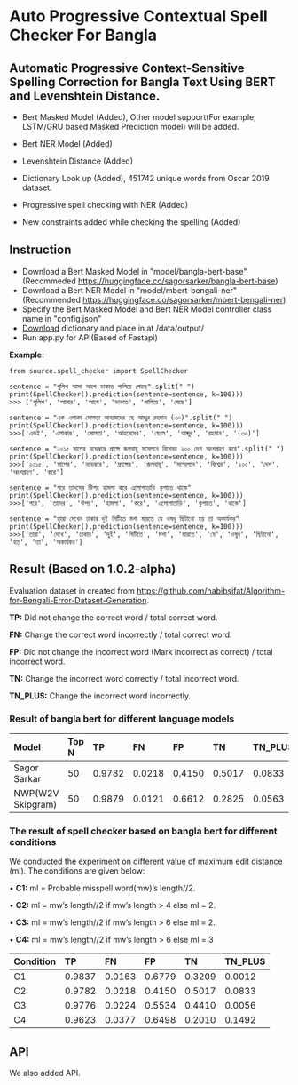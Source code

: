 # Auto Progressive Contextual Spell Checker For Bangla

## Automatic Progressive Context-Sensitive Spelling Correction for Bangla Text Using BERT and Levenshtein Distance.

- Bert Masked Model (Added), Other model support(For example, LSTM/GRU based Masked Prediction model) will be added. 

- Bert NER Model (Added)
- Levenshtein Distance (Added)
- Dictionary Look up (Added), 451742 unique words from Oscar 2019 dataset.
- Progressive spell checking with NER (Added)
- New constraints added while checking the spelling (Added)

## Instruction
- Download a Bert Masked Model in "model/bangla-bert-base" (Recommeded https://huggingface.co/sagorsarker/bangla-bert-base)
- Download a Bert NER Model in "model/mbert-bengali-ner" (Recommended https://huggingface.co/sagorsarker/mbert-bengali-ner)
- Specify the Bert Masked Model and Bert NER Model controller class name in "config.json" 
- [Download](https://drive.google.com/file/d/1Z98rG7CSvnHFUSOAZ0jtWCCAYf_nBde0/view?usp=sharing) dictionary and place in at /data/output/
- Run app.py for API(Based of Fastapi)

**Example**:

```
from source.spell_checker import SpellChecker

sentence = "পুলিশ আসা আগে ডাকাত পালিয়ে গোছে".split(" ")
print(SpellChecker().prediction(sentence=sentence, k=100)))
>>> ['পুলিশ', 'আসার', 'আগে', 'ডাকাত', 'পালিয়ে', 'গেছে']

sentence = "এক এলাকা সোলতা আহমেদের ছে আব্দুর রহমান (৩০)".split(" ")
print(SpellChecker().prediction(sentence=sentence, k=100)))
>>>['একই', 'এলাকার', 'সোলতা', 'আহমেদের', 'ছেলে', 'আব্দুর', 'রহমান', '(৩০)']

sentence = "২০১৫ সালের নভেম্বরে প্রান্সে জলবায়ূ সসেলনে বিশেবর ২০০ দেশ অংশগ্রহণ করে".split(" ")
print(SpellChecker().prediction(sentence=sentence, k=100)))
>>>['২০১৫', 'সালের', 'নভেম্বরে', 'ফ্রান্সের', 'জলবায়ূ', 'সম্মেলনে', 'বিশ্বের', '২০০', 'দেশ', 'অংশগ্রহণ', 'করে']

sentence = "পরে তাদসের উিপর হামলা করে এলোপাতাড়ি কুপাতে থাকে"
print(SpellChecker().prediction(sentence=sentence, k=100)))
>>>['পরে', 'তাদের', 'উপর', 'হামলা', 'করে', 'এলোপাতাড়ি', 'কুপাতে', 'থাকে']

sentence = "তাূরা দেখেন ঢাকার দূই সিটিতে মশা মারতে যে ওষধূ ছিটানো হয় তা অকার্যকর"
print(SpellChecker().prediction(sentence=sentence, k=100)))
>>>['তারা', 'দেখে', 'ঢাকার', 'দুই', 'সিটিতে', 'মশা', 'মারতে', 'যে', 'ওষুধ', 'ছিটানো', 'হত', 'তা', 'অকার্যকর']

```

## Result (Based on 1.0.2-alpha)

Evaluation dataset in created from https://github.com/habibsifat/Algorithm-for-Bengali-Error-Dataset-Generation. 

**TP:** Did not change the correct word / total correct word.

**FN:** Change the correct word incorrectly / total correct word.

**FP:** Did not change the incorrect word (Mark incorrect as correct) / total incorrect word.

**TN:** Change the incorrect word correctly / total incorrect word.

**TN_PLUS:** Change the incorrect word incorrectly.

### Result of bangla bert for different language models
            
| Model | Top N| TP | FN | FP | TN | TN_PLUS |
| :----------- | :----------- | :----------- | :----------- | :----------- | :----------- | :------------ |
| Sagor Sarkar | 50 | 0.9782 | 0.0218 | 0.4150 | 0.5017 | 0.0833 | -->
| NWP(W2V Skipgram)| 50 | 0.9879 | 0.0121 | 0.6612 | 0.2825 | 0.0563 | -->



### The result of spell checker based on bangla bert for different conditions

We conducted the experiment on different value of maximum edit distance (ml). The conditions are given below:

• **C1:** ml = Probable misspell word(mw)’s length//2.

• **C2:** ml = mw’s length//2 if mw’s length > 4 else ml = 2.

• **C3:** ml = mw’s length//2 if mw’s length > 6 else ml = 2.

• **C4:** ml = mw’s length//2 if mw’s length > 6 else ml = 3

| Condition | TP | FN | FP | TN | TN_PLUS |
| :----------- | :----------- | :----------- | :----------- | :----------- | :----------- |
| C1 | 0.9837 | 0.0163 | 0.6779 | 0.3209 | 0.0012 |
| C2 | 0.9782 | 0.0218 | 0.4150 | 0.5017 | 0.0833 |
| C3 | 0.9776 | 0.0224 | 0.5534 | 0.4410 | 0.0056 |
| C4 | 0.9623 | 0.0377 | 0.6498 | 0.2010 | 0.1492 |



## API
We also added API.


